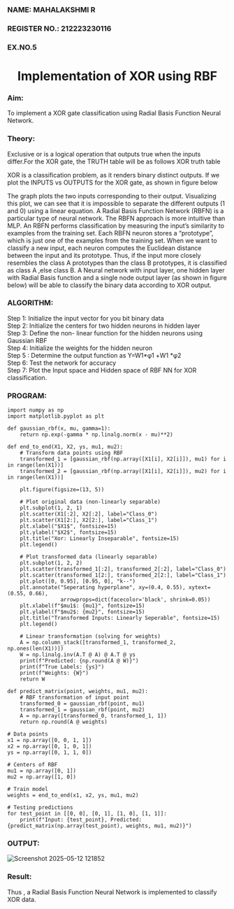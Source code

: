 <H3>NAME: MAHALAKSHMI R</H3>
<H3> REGISTER NO.: 212223230116</H3>
<H3>EX.NO.5</H3>

<H1 ALIGN =CENTER>Implementation of XOR  using RBF</H1>
<H3>Aim:</H3>

To implement a XOR gate classification using Radial Basis Function  Neural Network.

<H3>Theory:</H3>

<P>Exclusive or is a logical operation that outputs true when the inputs differ.For the XOR gate, the TRUTH table will be as follows XOR truth table </P>

<P>XOR is a classification problem, as it renders binary distinct outputs. If we plot the INPUTS vs OUTPUTS for the XOR gate, as shown in figure below </P>




<P>The graph plots the two inputs corresponding to their output. Visualizing this plot, we can see that it is impossible to separate the different outputs (1 and 0) using a linear equation.
A Radial Basis Function Network (RBFN) is a particular type of neural network. The RBFN approach is more intuitive than MLP. An RBFN performs classification by measuring the input’s similarity to examples from the training set. Each RBFN neuron stores a “prototype”, which is just one of the examples from the training set. When we want to classify a new input, each neuron computes the Euclidean distance between the input and its prototype. Thus, if the input more closely resembles the class A prototypes than the class B prototypes, it is classified as class A ,else class B.
A Neural network with input layer, one hidden layer with Radial Basis function and a single node output layer (as shown in figure below) will be able to classify the binary data according to XOR output.
</P>


<H3>ALGORITHM:</H3>

Step 1: Initialize the input  vector for you bit binary data<Br>
Step 2: Initialize the centers for two hidden neurons in hidden layer<Br>
Step 3: Define the non- linear function for the hidden neurons using Gaussian RBF<br>
Step 4: Initialize the weights for the hidden neuron <br>
Step 5 : Determine the output  function as 
                 Y=W1*φ1 +W1 *φ2 <br>
Step 6: Test the network for accuracy<br>
Step 7: Plot the Input space and Hidden space of RBF NN for XOR classification.

<H3>PROGRAM:</H3>

```
import numpy as np
import matplotlib.pyplot as plt

def gaussian_rbf(x, mu, gamma=1):
    return np.exp(-gamma * np.linalg.norm(x - mu)**2)

def end_to_end(X1, X2, ys, mu1, mu2):
    # Transform data points using RBF
    transformed_1 = [gaussian_rbf(np.array([X1[i], X2[i]]), mu1) for i in range(len(X1))]
    transformed_2 = [gaussian_rbf(np.array([X1[i], X2[i]]), mu2) for i in range(len(X1))]

    plt.figure(figsize=(13, 5))

    # Plot original data (non-linearly separable)
    plt.subplot(1, 2, 1)
    plt.scatter(X1[:2], X2[:2], label="Class_0")
    plt.scatter(X1[2:], X2[2:], label="Class_1")
    plt.xlabel("$X1$", fontsize=15)
    plt.ylabel("$X2$", fontsize=15)
    plt.title("Xor: Linearly Inseparable", fontsize=15)
    plt.legend()

    # Plot transformed data (linearly separable)
    plt.subplot(1, 2, 2)
    plt.scatter(transformed_1[:2], transformed_2[:2], label="Class_0")
    plt.scatter(transformed_1[2:], transformed_2[2:], label="Class_1")
    plt.plot([0, 0.95], [0.95, 0], "k--")
    plt.annotate("Seperating hyperplane", xy=(0.4, 0.55), xytext=(0.55, 0.66),
                 arrowprops=dict(facecolor='black', shrink=0.05))
    plt.xlabel(f"$mu1$: {mu1}", fontsize=15)
    plt.ylabel(f"$mu2$: {mu2}", fontsize=15)
    plt.title("Transformed Inputs: Linearly Seperable", fontsize=15)
    plt.legend()

    # Linear transformation (solving for weights)
    A = np.column_stack([transformed_1, transformed_2, np.ones(len(X1))])
    W = np.linalg.inv(A.T @ A) @ A.T @ ys
    print(f"Predicted: {np.round(A @ W)}")
    print(f"True Labels: {ys}")
    print(f"Weights: {W}")
    return W

def predict_matrix(point, weights, mu1, mu2):
    # RBF transformation of input point
    transformed_0 = gaussian_rbf(point, mu1)
    transformed_1 = gaussian_rbf(point, mu2)
    A = np.array([transformed_0, transformed_1, 1])
    return np.round(A @ weights)

# Data points
x1 = np.array([0, 0, 1, 1])
x2 = np.array([0, 1, 0, 1])
ys = np.array([0, 1, 1, 0])

# Centers of RBF
mu1 = np.array([0, 1])
mu2 = np.array([1, 0])

# Train model
weights = end_to_end(x1, x2, ys, mu1, mu2)

# Testing predictions
for test_point in [[0, 0], [0, 1], [1, 0], [1, 1]]:
    print(f"Input: {test_point}, Predicted: {predict_matrix(np.array(test_point), weights, mu1, mu2)}")

```

<H3>OUTPUT:</H3>

![Screenshot 2025-05-12 121852](https://github.com/user-attachments/assets/e2ad5638-985f-42d7-ae25-c3165a133a9b)


<H3>Result:</H3>
Thus , a Radial Basis Function Neural Network is implemented to classify XOR data.








